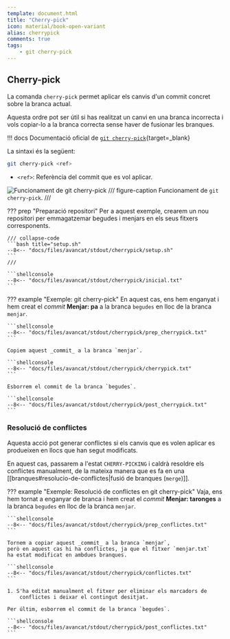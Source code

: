 ```yaml
---
template: document.html
title: "Cherry-pick"
icon: material/book-open-variant
alias: cherrypick
comments: true
tags:
    - git cherry-pick
---
```


## Cherry-pick
La comanda `cherry-pick` permet aplicar els canvis d'un commit concret
sobre la branca actual.

Aquesta ordre pot ser útil si has realitzat un canvi en una branca
incorrecta i vols copiar-lo a la branca correcta sense haver de
fusionar les branques.

!!! docs
    Documentació oficial de [`git cherry-pick`](https://git-scm.com/docs/git-cherry-pick){target=_blank}

La sintaxi és la següent:
```bash
git cherry-pick <ref>
```

- `<ref>`: Referència del commit que es vol aplicar.

![Funcionament de git cherry-pick](img/cherrypick/cherrypick.png)
/// figure-caption
Funcionament de `git cherry-pick`.
///

??? prep "Preparació repositori"
    Per a aquest exemple, crearem un nou repositori per emmagatzemar
    begudes i menjars en els seus fitxers corresponents.

    /// collapse-code
    ```bash title="setup.sh"
    --8<-- "docs/files/avancat/stdout/cherrypick/setup.sh"
    ```
    ///

    ```shellconsole
    --8<-- "docs/files/avancat/stdout/cherrypick/inicial.txt"
    ```

??? example "Exemple: git cherry-pick"
    En aquest cas, ens hem enganyat i hem creat el _commit_ __Menjar: pa__
    a la branca `begudes` en lloc de la branca `menjar`.

    ```shellconsole
    --8<-- "docs/files/avancat/stdout/cherrypick/prep_cherrypick.txt"
    ```

    Copiem aquest _commit_ a la branca `menjar`.

    ```shellconsole
    --8<-- "docs/files/avancat/stdout/cherrypick/cherrypick.txt"
    ```

    Esborrem el commit de la branca `begudes`.

    ```shellconsole
    --8<-- "docs/files/avancat/stdout/cherrypick/post_cherrypick.txt"
    ```

### Resolució de conflictes
Aquesta acció pot generar conflictes si els canvis que es volen aplicar
es produeixen en llocs que han segut modificats.

En aquest cas, passarem a l'estat `CHERRY-PICKING` i caldrà resoldre els conflictes
manualment, de la mateixa manera que es fa en una [[branques#resolucio-de-conflictes|fusió de branques (`merge`)]].

??? example "Exemple: Resolució de conflictes en git cherry-pick"
    Vaja, ens hem tornat a enganyar de branca i hem creat el _commit_
    __Menjar: taronges__ a la branca `begudes` en lloc de la branca `menjar`.

    ```shellconsole
    --8<-- "docs/files/avancat/stdout/cherrypick/prep_conflictes.txt"
    ```

    Tornem a copiar aquest _commit_ a la branca `menjar`,
    però en aquest cas hi ha conflictes, ja que el fitxer `menjar.txt`
    ha estat modificat en ambdues branques.

    ```shellconsole
    --8<-- "docs/files/avancat/stdout/cherrypick/conflictes.txt"
    ```

    1. S'ha editat manualment el fitxer per eliminar els marcadors de
        conflictes i deixar el contingut desitjat.

    Per últim, esborrem el commit de la branca `begudes`.

    ```shellconsole
    --8<-- "docs/files/avancat/stdout/cherrypick/post_conflictes.txt"
    ```
